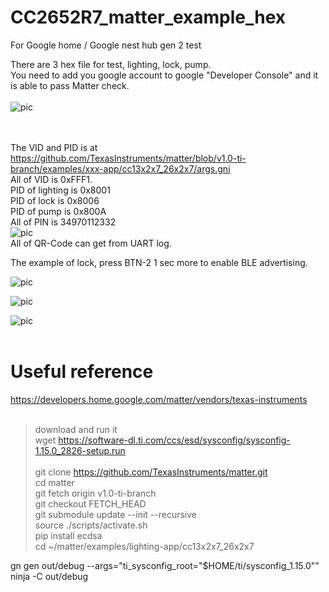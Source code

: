 # CC2652R7_matter_example_hex
For Google home / Google nest hub gen 2 test

There are 3 hex file for test, lighting, lock, pump.<br>
You need to add you google account to google "Developer Console" and it is able to pass Matter check.<br>
<br>
![pic](pic/developer_console.png)<br><br><br>


The VID and PID is at https://github.com/TexasInstruments/matter/blob/v1.0-ti-branch/examples/xxx-app/cc13x2x7_26x2x7/args.gni <br>
All of VID is 0xFFF1.<br>
PID of lighting is 0x8001<br>
PID of lock is 0x8006<br>
PID of pump is 0x800A<br>
All of PIN is  34970112332<br>
![pic](pic/pin_qrcode.png)<br>
All of QR-Code can get from UART log.<br>

The example of lock, press BTN-2 1 sec more to enable BLE advertising.<br>

![pic](pic/lock.png)<br>

![pic](pic/lighting.png)<br>

![pic](pic/pump.png)<br>
<br>
# Useful reference
https://developers.home.google.com/matter/vendors/texas-instruments  
<br>
> download and run it  
> wget https://software-dl.ti.com/ccs/esd/sysconfig/sysconfig-1.15.0_2826-setup.run
> <br>
> <br>
> git clone https://github.com/TexasInstruments/matter.git  
cd matter  
git fetch origin v1.0-ti-branch  
git checkout FETCH_HEAD  
git submodule update --init --recursive  
source ./scripts/activate.sh  
pip install ecdsa  
cd ~/matter/examples/lighting-app/cc13x2x7_26x2x7  

gn gen out/debug --args="ti_sysconfig_root=\"$HOME/ti/sysconfig_1.15.0\""  
ninja -C out/debug  




